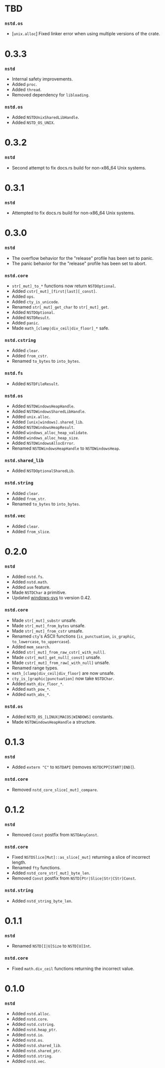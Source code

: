 # TBD
### `nstd.os`
- [`unix.alloc`] Fixed linker error when using multiple versions of the crate.

# 0.3.3
### `nstd`
- Internal safety improvements.
- Added `proc`.
- Added `thread`.
- Removed dependency for `libloading`.
### `nstd.os`
- Added `NSTDUnixSharedLibHandle`.
- Added `NSTD_OS_UNIX`.

# 0.3.2
### `nstd`
- Second attempt to fix docs.rs build for non-x86_64 Unix systems.

# 0.3.1
### `nstd`
- Attempted to fix docs.rs build for non-x86_64 Unix systems.

# 0.3.0
### `nstd`
- The overflow behavior for the "release" profile has been set to panic.
- The panic behavior for the "release" profile has been set to abort.
### `nstd.core`
- `str[_mut]_to_*` functions now return `NSTDOptional`.
- Added `cstr[_mut]_[first|last][_const]`.
- Added `ops`.
- Added `cty_is_unicode`.
- Renamed `str[_mut]_get_char` to `str[_mut]_get`.
- Added `NSTDOptional`.
- Added `NSTDResult`.
- Added `panic`.
- Made `math_[clamp|div_ceil|div_floor]_*` safe.
### `nstd.cstring`
- Added `clear`.
- Added `from_cstr`.
- Renamed `to_bytes` to `into_bytes`.
### `nstd.fs`
- Added `NSTDFileResult`.
### `nstd.os`
- Added `NSTDWindowsHeapHandle`.
- Added `NSTDWindowsSharedLibHandle`.
- Added `unix.alloc`.
- Added `[unix|windows].shared_lib`.
- Added `NSTDWindowsHeapResult`.
- Added `windows_alloc_heap_validate`.
- Added `windows_alloc_heap_size`.
- Added `NSTDWindowsAllocError`.
- Renamed `NSTDWindowsHeapHandle` to `NSTDWindowsHeap`.
### `nstd.shared_lib`
- Added `NSTDOptionalSharedLib`.
### `nstd.string`
- Added `clear`.
- Added `from_str`.
- Renamed `to_bytes` to `into_bytes`.
### `nstd.vec`
- Added `clear`.
- Added `from_slice`.

# 0.2.0
### `nstd`
- Added `nstd.fs`.
- Added `nstd.math`.
- Added `asm` feature.
- Made `NSTDChar` a primitive.
- Updated [windows-sys](https://crates.io/crates/windows-sys) to version 0.42.
### `nstd.core`
- Made `str[_mut]_substr` unsafe.
- Made `str[_mut]_from_bytes` unsafe.
- Made `str[_mut]_from_cstr` unsafe.
- Renamed `cty`'s ASCII functions (`is_punctuation`, `is_graphic`, `to_lowercase`, `to_uppercase`).
- Added `mem_search`.
- Added `str[_mut]_from_raw_cstr[_with_null]`.
- Made `cstr[_mut]_get_null[_const]` unsafe.
- Made `cstr[_mut]_from_raw[_with_null]` unsafe.
- Renamed range types.
- `math_[clamp|div_ceil|div_floor]` are now unsafe.
- `cty_is_[graphic|punctuation]` now take `NSTDChar`.
- Added `math_div_floor_*`.
- Added `math_pow_*`.
- Added `math_abs_*`.
### `nstd.os`
- Added `NSTD_OS_[LINUX|MACOS|WINDOWS]` constants.
- Made `NSTDWindowsHeapHandle` a structure.

# 0.1.3
### `nstd`
- Added `extern "C"` to `NSTDAPI` (removes `NSTDCPP[START|END]`).
### `nstd.core`
- Removed `nstd_core_slice[_mut]_compare`.

# 0.1.2
### `nstd`
- Removed `Const` postfix from `NSTDAnyConst`.
### `nstd.core`
- Fixed `NSTDSlice[Mut]::as_slice[_mut]` returning a slice of incorrect length.
- Renamed `fty` functions.
- Added `nstd_core_str[_mut]_byte_len`.
- Removed `Const` postfix from `NSTD[Ptr|Slice|Str|CStr]Const`.
### `nstd.string`
- Added `nstd_string_byte_len`.

# 0.1.1
### `nstd`
- Renamed `NSTD[I|U]Size` to `NSTD[U]Int`.
### `nstd.core`
- Fixed `math.div_ceil` functions returning the incorrect value.

# 0.1.0
### `nstd`
- Added `nstd.alloc`.
- Added `nstd.core`.
- Added `nstd.cstring`.
- Added `nstd.heap_ptr`.
- Added `nstd.io`.
- Added `nstd.os`.
- Added `nstd.shared_lib`.
- Added `nstd.shared_ptr`.
- Added `nstd.string`.
- Added `nstd.vec`.
